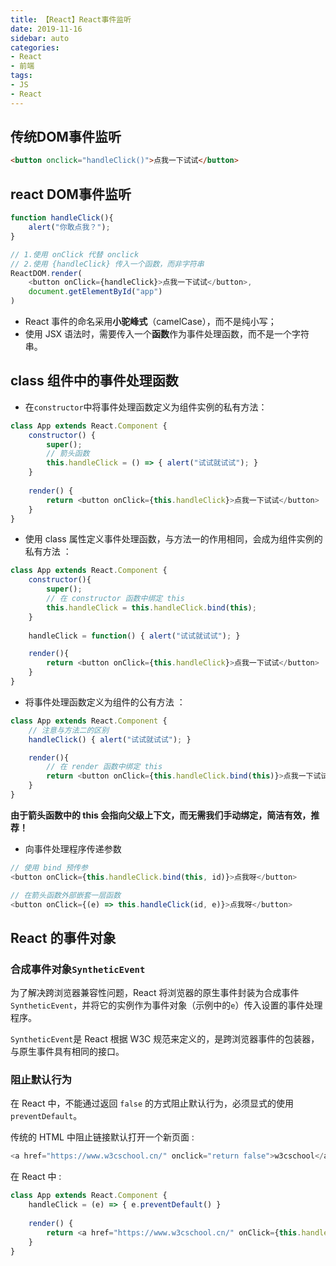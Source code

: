 ```yaml
---
title: 【React】React事件监听
date: 2019-11-16
sidebar: auto
categories: 
- React
- 前端
tags: 
- JS
- React
---
```


## 传统DOM事件监听

```html
<button onclick="handleClick()">点我一下试试</button>
```

## react DOM事件监听

```js
function handleClick(){
    alert("你敢点我？");
}

// 1.使用 onClick 代替 onclick
// 2.使用 {handleClick} 传入一个函数，而非字符串
ReactDOM.render(
    <button onClick={handleClick}>点我一下试试</button>,
    document.getElementById("app")
)
```

- React 事件的命名采用**小驼峰式**（camelCase），而不是纯小写；
- 使用 JSX 语法时，需要传入一个**函数**作为事件处理函数，而不是一个字符串。

## class 组件中的事件处理函数

+ 在`constructor`中将事件处理函数定义为组件实例的私有方法：

```js
class App extends React.Component {
    constructor() {
        super();
        // 箭头函数
        this.handleClick = () => { alert("试试就试试"); }
    }
    
    render() {
        return <button onClick={this.handleClick}>点我一下试试</button>
    }
}
```

+  使用 class 属性定义事件处理函数，与方法一的作用相同，会成为组件实例的私有方法 ：

```js
class App extends React.Component {
    constructor(){
        super();
        // 在 constructor 函数中绑定 this
        this.handleClick = this.handleClick.bind(this);
    }
    
    handleClick = function() { alert("试试就试试"); }

    render(){
        return <button onClick={this.handleClick}>点我一下试试</button>
    }
}
```

+  将事件处理函数定义为组件的公有方法 ：

```js
class App extends React.Component {
    // 注意与方法二的区别
    handleClick() { alert("试试就试试"); }

    render(){
        // 在 render 函数中绑定 this
        return <button onClick={this.handleClick.bind(this)}>点我一下试试</button>
    }
}
```

**由于箭头函数中的 this 会指向父级上下文，而无需我们手动绑定，简洁有效，推荐！** 

+  向事件处理程序传递参数 

  ```js
  // 使用 bind 预传参
  <button onClick={this.handleClick.bind(this, id)}>点我呀</button>
  
  // 在箭头函数外部嵌套一层函数
  <button onClick={(e) => this.handleClick(id, e)}>点我呀</button>
  ```

## React 的事件对象

### 合成事件对象`SyntheticEvent`

为了解决跨浏览器兼容性问题，React 将浏览器的原生事件封装为合成事件`SyntheticEvent`，并将它的实例作为事件对象（示例中的`e`）传入设置的事件处理程序。

`SyntheticEvent`是 React 根据 W3C 规范来定义的，是跨浏览器事件的包装器，与原生事件具有相同的接口。

### 阻止默认行为 

 在 React 中，不能通过返回 `false` 的方式阻止默认行为，必须显式的使用 `preventDefault`。 

 传统的 HTML 中阻止链接默认打开一个新页面 :

```js
<a href="https://www.w3cschool.cn/" onclick="return false">w3cschool</a>
```

 在 React 中 :

```js
class App extends React.Component {
    handleClick = (e) => { e.preventDefault() }
    
    render() {
        return <a href="https://www.w3cschool.cn/" onClick={this.handleClick}>w3cschool</a>            
    }
}
```

